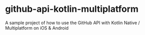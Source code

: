 # github-api-kotlin-multiplatform
A sample project of how to use the GitHub API with Kotlin Native / Multiplatform on iOS &amp; Android
